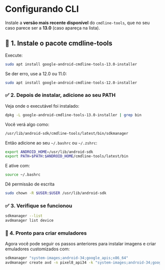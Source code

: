 # Configurando CLI

Instale a **versão mais recente disponível** do `cmdline-tools`, que no seu caso parece ser a **13.0** (caso apareça na lista).

## 🧱 1. Instale o pacote cmdline-tools

Execute:

```bash
sudo apt install google-android-cmdline-tools-13.0-installer
```

Se der erro, use a 12.0 ou 11.0:

```bash
sudo apt install google-android-cmdline-tools-12.0-installer
```

### ✅ 2. Depois de instalar, adicione ao seu PATH

Veja onde o executável foi instalado:

```bash
dpkg -L google-android-cmdline-tools-13.0-installer | grep bin
```

Você verá algo como:

```bash
/usr/lib/android-sdk/cmdline-tools/latest/bin/sdkmanager
```

Então adicione ao seu `~/.bashrc` ou `~/.zshrc`:

```bash
export ANDROID_HOME=/usr/lib/android-sdk
export PATH=$PATH:$ANDROID_HOME/cmdline-tools/latest/bin
```

E ative com:

```bash
source ~/.bashrc
```

Dê permissão de escrita

```bash
sudo chown -R $USER:$USER /usr/lib/android-sdk
```

### ✅ 3. Verifique se funcionou

```bash
sdkmanager --list
avdmanager list device
```

### 🚀 4. Pronto para criar emuladores

Agora você pode seguir os passos anteriores para instalar imagens e criar emuladores customizados com:

```bash
sdkmanager "system-images;android-34;google_apis;x86_64"
avdmanager create avd -n pixel8_api34 -k "system-images;android-34;google_apis;x86_64" -d pixel_8
```
